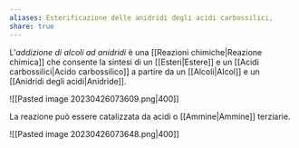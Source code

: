 ```yaml
---
aliases: Esterificazione delle anidridi degli acidi carbossilici,
share: true
---
```

L’*addizione di alcoli ad anidridi* è una [[Reazioni chimiche|Reazione chimica]] che consente la sintesi di un [[Esteri|Estere]] e un [[Acidi carbossilici|Acido carbossilico]] a partire da un [[Alcoli|Alcol]] e un [[Anidridi degli acidi|Anidride]].

![[Pasted image 20230426073609.png|400]]

La reazione può essere catalizzata da acidi o [[Ammine|Ammine]] terziarie.

![[Pasted image 20230426073648.png|400]]